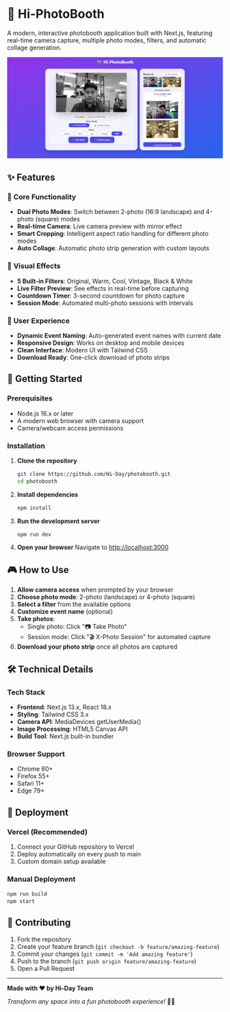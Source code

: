 # 📸 Hi-PhotoBooth

A modern, interactive photobooth application built with Next.js, featuring real-time camera capture, multiple photo modes, filters, and automatic collage generation.

![PhotoBooth Demo](./media/demo.png)

## ✨ Features

### 🎯 **Core Functionality**
- **Dual Photo Modes**: Switch between 2-photo (16:9 landscape) and 4-photo (square) modes
- **Real-time Camera**: Live camera preview with mirror effect
- **Smart Cropping**: Intelligent aspect ratio handling for different photo modes
- **Auto Collage**: Automatic photo strip generation with custom layouts

### 🎨 **Visual Effects**
- **5 Built-in Filters**: Original, Warm, Cool, Vintage, Black & White
- **Live Filter Preview**: See effects in real-time before capturing
- **Countdown Timer**: 3-second countdown for photo capture
- **Session Mode**: Automated multi-photo sessions with intervals

### 🎪 **User Experience**
- **Dynamic Event Naming**: Auto-generated event names with current date
- **Responsive Design**: Works on desktop and mobile devices
- **Clean Interface**: Modern UI with Tailwind CSS
- **Download Ready**: One-click download of photo strips

## 🚀 Getting Started

### Prerequisites
- Node.js 16.x or later
- A modern web browser with camera support
- Camera/webcam access permissions

### Installation

1. **Clone the repository**
   ```bash
   git clone https://github.com/Hi-Day/photobooth.git
   cd photobooth
   ```

2. **Install dependencies**
   ```bash
   npm install
   ```

3. **Run the development server**
   ```bash
   npm run dev
   ```

4. **Open your browser**
   Navigate to [http://localhost:3000](http://localhost:3000)

## 🎮 How to Use

1. **Allow camera access** when prompted by your browser
2. **Choose photo mode**: 2-photo (landscape) or 4-photo (square)
3. **Select a filter** from the available options
4. **Customize event name** (optional)
5. **Take photos**:
   - Single photo: Click "📷 Take Photo"
   - Session mode: Click "🎬 X-Photo Session" for automated capture
6. **Download your photo strip** once all photos are captured

## 🛠️ Technical Details

### Tech Stack
- **Frontend**: Next.js 13.x, React 18.x
- **Styling**: Tailwind CSS 3.x
- **Camera API**: MediaDevices getUserMedia()
- **Image Processing**: HTML5 Canvas API
- **Build Tool**: Next.js built-in bundler

### Browser Support
- Chrome 60+
- Firefox 55+
- Safari 11+
- Edge 79+

## 🚀 Deployment

### Vercel (Recommended)
1. Connect your GitHub repository to Vercel
2. Deploy automatically on every push to main
3. Custom domain setup available

### Manual Deployment
```bash
npm run build
npm start
```

## 🤝 Contributing

1. Fork the repository
2. Create your feature branch (`git checkout -b feature/amazing-feature`)
3. Commit your changes (`git commit -m 'Add amazing feature'`)
4. Push to the branch (`git push origin feature/amazing-feature`)
5. Open a Pull Request

---

**Made with ❤️ by Hi-Day Team**

*Transform any space into a fun photobooth experience!* 📸✨
